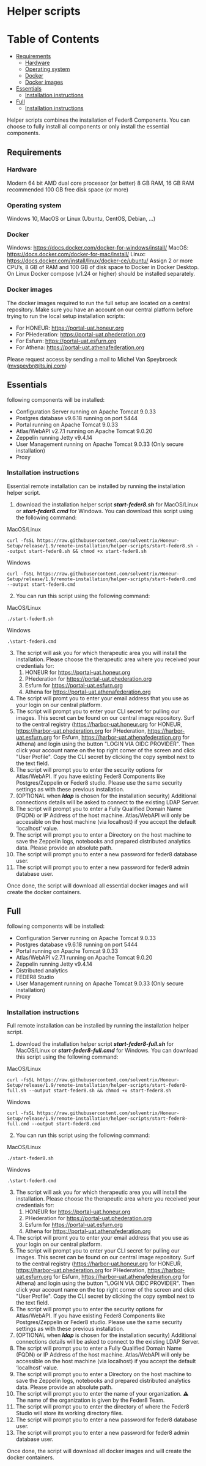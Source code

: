 # Helper scripts

Table of Contents
=================
  * [Requirements](#requirements)
    * [Hardware](#hardware)
    * [Operating system](#operating-system)
    * [Docker](#docker)
    * [Docker images](#docker-images)
  * [Essentials](#essentials)
    * [Installation instructions](#essential-installation-instruction)
  * [Full](#full)
    * [Installation instructions](#full-installation-instruction)

Helper scripts combines the installation of Feder8 Components. You can choose to fully install all components or only install the essential components.

## Requirements

### Hardware
Modern 64 bit AMD dual core processor (or better)
8 GB RAM, 16 GB RAM recommended
100 GB free disk space (or more)

### Operating system
Windows 10, MacOS or Linux (Ubuntu, CentOS, Debian, …)

### Docker
Windows: https://docs.docker.com/docker-for-windows/install/
MacOS: https://docs.docker.com/docker-for-mac/install/
Linux: https://docs.docker.com/install/linux/docker-ce/ubuntu/
Assign 2 or more CPU’s, 8 GB of RAM and 100 GB of disk space to Docker in Docker Desktop.
On Linux Docker compose (v1.24 or higher) should be installed separately.

### Docker images
The docker images required to run the full setup are located on a central repository. Make sure you have an account on our central platform before trying to run the local setup installation scripts:

  * For HONEUR: https://portal-uat.honeur.org
  * For PHederation: https://portal-uat.phederation.org
  * For Esfurn: https://portal-uat.esfurn.org
  * For Athena: https://portal-uat.athenafederation.org

Please request access by sending a mail to Michel Van Speybroeck (mvspeybr@its.jnj.com)

## Essentials
following components will be installed:
  * Configuration Server running on Apache Tomcat 9.0.33
  * Postgres database v9.6.18 running on port 5444
  * Portal running on Apache Tomcat 9.0.33
  * Atlas/WebAPI v2.7.1 running on Apache Tomcat 9.0.20
  * Zeppelin running Jetty v9.4.14
  * User Management running on Apache Tomcat 9.0.33 (Only secure installation)
  * Proxy

### <a id="essential-installation-instruction"></a>Installation instructions
Essential remote installation can be installed by running the installation helper script.

1. download the installation helper script **_start-feder8.sh_** for MacOS/Linux or **_start-feder8.cmd_** for Windows. You can download this script using the following command:

MacOS/Linux
```
curl -fsSL https://raw.githubusercontent.com/solventrix/Honeur-Setup/release/1.9/remote-installation/helper-scripts/start-feder8.sh --output start-feder8.sh && chmod +x start-feder8.sh
```

Windows
```
curl -fsSL https://raw.githubusercontent.com/solventrix/Honeur-Setup/release/1.9/remote-installation/helper-scripts/start-feder8.cmd --output start-feder8.cmd
```

2. You can run this script using the following command:

MacOS/Linux
```
./start-feder8.sh
```

Windows
```
.\start-feder8.cmd
```
3. The script will ask you for which therapeutic area you will install the installation. Please choose the therapeutic area where you received your credentials for:
   1. HONEUR for https://portal-uat.honeur.org
   2. PHederation for https://portal-uat.phederation.org
   3. Esfurn for https://portal-uat.esfurn.org
   4. Athena for https://portal-uat.athenafederation.org
4. The script will promt you to enter your email address that you use as your login on our central platform.
5. The script will prompt you to enter your CLI secret for pulling our images. This secret can be found on our central image repository. Surf to the central registry (https://harbor-uat.honeur.org for HONEUR, https://harbor-uat.phederation.org for PHederation, https://harbor-uat.esfurn.org for Esfurn, https://harbor-uat.athenafederation.org for Athena) and login using the button \"LOGIN VIA OIDC PROVIDER\". Then click your account name on the top right corner of the screen and click \"User Profile\". Copy the CLI secret by clicking the copy symbol next to the text field.
6. The script will prompt you to enter the security options for Atlas/WebAPI. If you have existing Feder8 Components like Postgres/Zeppelin or Feder8 studio. Please use the same security settings as with these previous installation.
7. (OPTIONAL when **_ldap_** is chosen for the installation security) Additional connections details will be asked to connect to the existing LDAP Server.
8. The script will prompt you to enter a Fully Qualified Domain Name (FQDN) or IP Address of the host machine. Atlas/WebAPI will only be accessible on the host machine (via localhost) if you accept the default ‘localhost’ value.
9. The script will prompt you to enter a Directory on the host machine to save the Zeppelin logs, notebooks and prepared distributed analytics data. Please provide an absolute path.
10. The script will prompt you to enter a new password for feder8 database user.
11. The script will prompt you to enter a new password for feder8 admin database user.

Once done, the script will download all essential docker images and will create the docker containers.

## Full
following components will be installed:
  * Configuration Server running on Apache Tomcat 9.0.33
  * Postgres database v9.6.18 running on port 5444
  * Portal running on Apache Tomcat 9.0.33
  * Atlas/WebAPI v2.7.1 running on Apache Tomcat 9.0.20
  * Zeppelin running Jetty v9.4.14
  * Distributed analytics
  * FEDER8 Studio
  * User Management running on Apache Tomcat 9.0.33 (Only secure installation)
  * Proxy

### <a id="full-installation-instruction"></a>Installation instructions
Full remote installation can be installed by running the installation helper script.

1. download the installation helper script **_start-feder8-full.sh_** for MacOS/Linux or **_start-feder8-full.cmd_** for Windows. You can download this script using the following command:

MacOS/Linux
```
curl -fsSL https://raw.githubusercontent.com/solventrix/Honeur-Setup/release/1.9/remote-installation/helper-scripts/start-feder8-full.sh --output start-feder8.sh && chmod +x start-feder8.sh
```

Windows
```
curl -fsSL https://raw.githubusercontent.com/solventrix/Honeur-Setup/release/1.9/remote-installation/helper-scripts/start-feder8-full.cmd --output start-feder8.cmd
```

2. You can run this script using the following command:

MacOS/Linux
```
./start-feder8.sh
```

Windows
```
.\start-feder8.cmd
```
3. The script will ask you for which therapeutic area you will install the installation. Please choose the therapeutic area where you received your credentials for:
   1. HONEUR for https://portal-uat.honeur.org
   2. PHederation for https://portal-uat.phederation.org
   3. Esfurn for https://portal-uat.esfurn.org
   4. Athena for https://portal-uat.athenafederation.org
4. The script will promt you to enter your email address that you use as your login on our central platform.
5. The script will prompt you to enter your CLI secret for pulling our images. This secret can be found on our central image repository. Surf to the central registry (https://harbor-uat.honeur.org for HONEUR, https://harbor-uat.phederation.org for PHederation, https://harbor-uat.esfurn.org for Esfurn, https://harbor-uat.athenafederation.org for Athena) and login using the button \"LOGIN VIA OIDC PROVIDER\". Then click your account name on the top right corner of the screen and click \"User Profile\". Copy the CLI secret by clicking the copy symbol next to the text field.
6. The script will prompt you to enter the security options for Atlas/WebAPI. If you have existing Feder8 Components like Postgres/Zeppelin or Feder8 studio. Please use the same security settings as with these previous installation.
7. (OPTIONAL when **_ldap_** is chosen for the installation security) Additional connections details will be asked to connect to the existing LDAP Server.
8. The script will prompt you to enter a Fully Qualified Domain Name (FQDN) or IP Address of the host machine. Atlas/WebAPI will only be accessible on the host machine (via localhost) if you accept the default ‘localhost’ value.
9. The script will prompt you to enter a Directory on the host machine to save the Zeppelin logs, notebooks and prepared distributed analytics data. Please provide an absolute path.
10. The script will prompt you to enter the name of your organization. :warning: The name of the organization is given by the Feder8 Team.
11. The script will prompt you to enter the directory of where the Feder8 Studio will store its working directory files.
12. The script will prompt you to enter a new password for feder8 database user.
13. The script will prompt you to enter a new password for feder8 admin database user.

Once done, the script will download all docker images and will create the docker containers.
